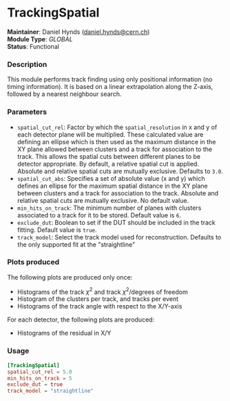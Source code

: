 # TrackingSpatial
**Maintainer**: Daniel Hynds (<daniel.hynds@cern.ch>)  
**Module Type**: *GLOBAL*  
**Status**: Functional

### Description
This module performs track finding using only positional information (no timing information). It is based on a linear extrapolation along the Z-axis, followed by a nearest neighbour search.


### Parameters
* `spatial_cut_rel`: Factor by which the `spatial_resolution` in x and y of each detector plane will be multiplied. These calculated value are defining an ellipse which is then used as the maximum distance in the XY plane allowed between clusters and a track for association to the track. This allows the spatial cuts between different planes to be detector appropriate. By default, a relative spatial cut is applied. Absolute and relative spatial cuts are mutually exclusive. Defaults to `3.0`.
* `spatial_cut_abs`: Specifies a set of absolute value (x and y) which defines an ellipse for the maximum spatial distance in the XY plane between clusters and a track for association to the track. Absolute and relative spatial cuts are mutually exclusive. No default value.
* `min_hits_on_track`: The minimum number of planes with clusters associated to a track for it to be stored. Default value is `6`.
* `exclude_dut`: Boolean to set if the DUT should be included in the track fitting. Default value is `true`.
* `track_model`: Select the track model used for reconstruction. Defaults to
the only supported fit at the "straightline"

### Plots produced

The following plots are produced only once:

* Histograms of the track $\chi^2$ and track $\chi^2$/degrees of freedom
* Histogram of the clusters per track, and tracks per event
* Histograms of the track angle with respect to the X/Y-axis

For each detector, the following plots are produced:

* Histograms of the residual in X/Y

### Usage
```toml
[TrackingSpatial]
spatial_cut_rel = 5.0
min_hits_on_track = 5
exclude_dut = true
track_model = "straightline"

```
